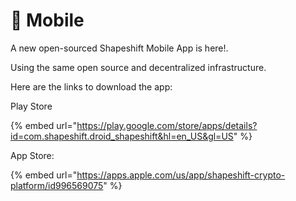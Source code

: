 # 📱 Mobile

A new open-sourced Shapeshift Mobile App is here!.

Using the same open source and decentralized infrastructure.

Here are the links to download the app:

Play Store

{% embed url="https://play.google.com/store/apps/details?id=com.shapeshift.droid_shapeshift&hl=en_US&gl=US" %}

App Store:

{% embed url="https://apps.apple.com/us/app/shapeshift-crypto-platform/id996569075" %}
